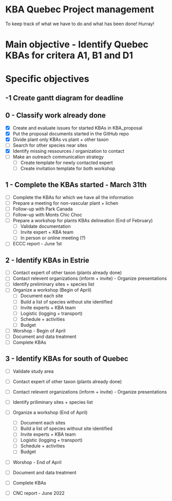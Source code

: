 # KBA Quebec Project management
To keep track of what we have to do and what has been done! Hurray!

# Main objective - Identify Quebec KBAs for critera A1, B1 and D1

# Specific objectives

## -1 Create gantt diagram for deadline

## 0 - Classify work already done
- [x] Create and evaluate issues for started KBAs in KBA_proposal
- [x] Put the proposal documents started in the GitHub repo
- [x] Divide plant only KBAs vs plant + other taxon
- [ ] Search for other species near sites
- [x] Identify missing ressources / organization to contact
- [ ] Make an outreach communication strategy
    - [ ] Create template for newly contacted expert
    - [ ] Create invitation template for both workshop

## 1 - Complete the KBAs started - March 31th
- [ ] Complete the KBAs for which we have all the information
- [ ] Prepare a meeting for non-vascular plant + lichen
- [ ] Follow-up with Park Canada
- [ ] Follow-up with Monts Chic Choc
- [ ] Prepare a workshop for plants KBAs delineation (End of February)
    - [ ] Validate documentation
    - [ ] Invite expert + KBA team
    - [ ] In person or online meeting (?)
- [ ] ECCC report - June 1st

## 2 - Identify KBAs in Estrie
- [ ] Contact expert of other taxon (plants already done)
- [ ] Contact relevent organizations (inform + invite) - Organize presentations
- [ ] Identify preliminary sites + species list
- [ ] Organize a workshop (Begin of April)
  - [ ] Document each site
  - [ ] Build a list of species without site identified
  - [ ] Invite experts + KBA team
  - [ ] Logistic (logging + transport)
  - [ ] Schedule + activities
  - [ ] Budget
- [ ] Worshop - Begin of April
- [ ] Document and data treatment
- [ ] Complete KBAs

## 3 - Identify KBAs for south of Quebec
- [ ] Validate study area
- [ ] Contact expert of other taxon (plants already done)
- [ ] Contact relevent organizations (inform + invite) - Organize presentations
- [ ] Identify priliminary sites + species list
- [ ] Organize a workshop (End of April)
  - [ ] Document each sites
  - [ ] Build a list of species without site identified
  - [ ] Invite experts + KBA team
  - [ ] Logistic (logging + transport)
  - [ ] Schedule + activities
  - [ ] Budget
- [ ] Worshop - End of April
- [ ] Document and data treatment
- [ ] Complete KBAs
- [ ] CNC report - June 2022

